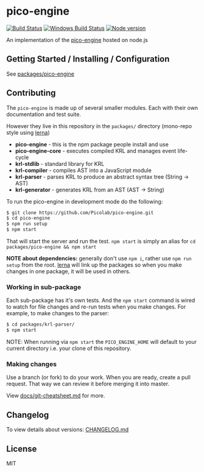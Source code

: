 # pico-engine

[![Build Status](https://travis-ci.org/Picolab/pico-engine.svg)](https://travis-ci.org/Picolab/pico-engine)
[![Windows Build Status](https://ci.appveyor.com/api/projects/status/cxnk24jb697a9m5b?svg=true)](https://ci.appveyor.com/project/farskipper/pico-engine)
[![Node version](https://img.shields.io/node/v/pico-engine.svg)](https://nodejs.org/en/download/)

An implementation of the [pico-engine](http://www.windley.com/archives/2016/03/rebuilding_krl.shtml) hosted on node.js

## Getting Started / Installing / Configuration

See [packages/pico-engine](https://github.com/Picolab/pico-engine/tree/master/packages/pico-engine#readme)

## Contributing

The `pico-engine` is made up of several smaller modules. Each with their own documentation and test suite.

However they live in this repository in the `packages/` directory (mono-repo style using [lerna](https://github.com/lerna/lerna))
 * **pico-engine** - this is the npm package people install and use
 * **pico-engine-core** - executes compiled KRL and manages event life-cycle
 * **krl-stdlib** - standard library for KRL
 * **krl-compiler** - compiles AST into a JavaScript module
 * **krl-parser** - parses KRL to produce an abstract syntax tree (String -> AST)
 * **krl-generator** - generates KRL from an AST (AST -> String)

To run the pico-engine in development mode do the following:

```sh
$ git clone https://github.com/Picolab/pico-engine.git
$ cd pico-engine
$ npm run setup
$ npm start
```

That will start the server and run the test. `npm start` is simply an alias for `cd packages/pico-engine && npm start`

**NOTE about dependencies:** generally don't use `npm i`, rather use `npm run setup` from the root. [lerna](https://github.com/lerna/lerna) will link up the packages so when you make changes in one package, it will be used in others.


### Working in sub-package

Each sub-package has it's own tests. And the `npm start` command is wired to watch for file changes and re-run tests when you make changes.  For example, to make changes to the parser:

```sh
$ cd packages/krl-parser/
$ npm start
```

NOTE: When running via `npm start` the `PICO_ENGINE_HOME` will default to your current directory i.e. your clone of this repository.

### Making changes

Use a branch (or fork) to do your work. When you are ready, create a pull request. That way we can review it before merging it into master.

View [docs/git-cheatsheet.md](https://github.com/Picolab/pico-engine/blob/master/docs/git-cheatsheet.md) for more.

## Changelog

To view details about versions: [CHANGELOG.md](https://github.com/Picolab/pico-engine/blob/master/CHANGELOG.md)

## License
MIT

